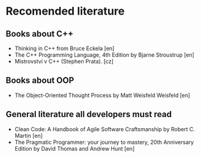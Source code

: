 # Recomended literature

## Books about C++
* Thinking in C++ from Bruce Eckela [en]
* The C++ Programming Language, 4th Edition by Bjarne Stroustrup [en]
* Mistrovství v C++ (Stephen Prata). [cz]

## Books about OOP
* The Object-Oriented Thought Process by Matt Weisfeld Weisfeld [en]

## General literature all developers must read
* Clean Code: A Handbook of Agile Software Craftsmanship by Robert C. Martin [en]
* The Pragmatic Programmer: your journey to mastery, 20th Anniversary Edition by David Thomas and Andrew Hunt [en]


